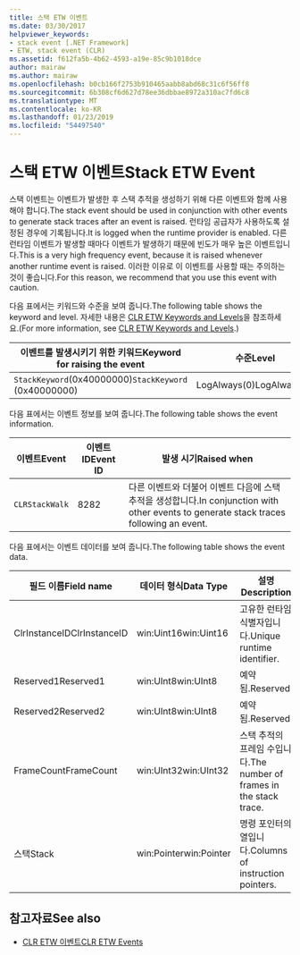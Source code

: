 ```yaml
---
title: 스택 ETW 이벤트
ms.date: 03/30/2017
helpviewer_keywords:
- stack event [.NET Framework]
- ETW, stack event (CLR)
ms.assetid: f612fa5b-4b62-4593-a19e-85c9b1018dce
author: mairaw
ms.author: mairaw
ms.openlocfilehash: b0cb166f2753b910465aabb8abd68c31c6f56ff8
ms.sourcegitcommit: 6b308cf6d627d78ee36dbbae8972a310ac7fd6c8
ms.translationtype: MT
ms.contentlocale: ko-KR
ms.lasthandoff: 01/23/2019
ms.locfileid: "54497540"
---
```

# <a name="stack-etw-event"></a><span data-ttu-id="5fa8a-102">스택 ETW 이벤트</span><span class="sxs-lookup"><span data-stu-id="5fa8a-102">Stack ETW Event</span></span>
<span data-ttu-id="5fa8a-103">스택 이벤트는 이벤트가 발생한 후 스택 추적을 생성하기 위해 다른 이벤트와 함께 사용해야 합니다.</span><span class="sxs-lookup"><span data-stu-id="5fa8a-103">The stack event should be used in conjunction with other events to generate stack traces after an event is raised.</span></span> <span data-ttu-id="5fa8a-104">런타임 공급자가 사용하도록 설정된 경우에 기록됩니다.</span><span class="sxs-lookup"><span data-stu-id="5fa8a-104">It is logged when the runtime provider is enabled.</span></span> <span data-ttu-id="5fa8a-105">다른 런타임 이벤트가 발생할 때마다 이벤트가 발생하기 때문에 빈도가 매우 높은 이벤트입니다.</span><span class="sxs-lookup"><span data-stu-id="5fa8a-105">This is a very high frequency event, because it is raised whenever another runtime event is raised.</span></span> <span data-ttu-id="5fa8a-106">이러한 이유로 이 이벤트를 사용할 때는 주의하는 것이 좋습니다.</span><span class="sxs-lookup"><span data-stu-id="5fa8a-106">For this reason, we recommend that you use this event with caution.</span></span>  
  
 <span data-ttu-id="5fa8a-107">다음 표에서는 키워드와 수준을 보여 줍니다.</span><span class="sxs-lookup"><span data-stu-id="5fa8a-107">The following table shows the keyword and level.</span></span> <span data-ttu-id="5fa8a-108">자세한 내용은 [CLR ETW Keywords and Levels](../../../docs/framework/performance/clr-etw-keywords-and-levels.md)을 참조하세요.</span><span class="sxs-lookup"><span data-stu-id="5fa8a-108">(For more information, see [CLR ETW Keywords and Levels](../../../docs/framework/performance/clr-etw-keywords-and-levels.md).)</span></span>  
  
|<span data-ttu-id="5fa8a-109">이벤트를 발생시키기 위한 키워드</span><span class="sxs-lookup"><span data-stu-id="5fa8a-109">Keyword for raising the event</span></span>|<span data-ttu-id="5fa8a-110">수준</span><span class="sxs-lookup"><span data-stu-id="5fa8a-110">Level</span></span>|  
|-----------------------------------|-----------|  
|<span data-ttu-id="5fa8a-111">`StackKeyword`(0x40000000)</span><span class="sxs-lookup"><span data-stu-id="5fa8a-111">`StackKeyword` (0x40000000)</span></span>|<span data-ttu-id="5fa8a-112">LogAlways(0)</span><span class="sxs-lookup"><span data-stu-id="5fa8a-112">LogAlways(0)</span></span>|  
  
 <span data-ttu-id="5fa8a-113">다음 표에서는 이벤트 정보를 보여 줍니다.</span><span class="sxs-lookup"><span data-stu-id="5fa8a-113">The following table shows the event information.</span></span>  
  
|<span data-ttu-id="5fa8a-114">이벤트</span><span class="sxs-lookup"><span data-stu-id="5fa8a-114">Event</span></span>|<span data-ttu-id="5fa8a-115">이벤트 ID</span><span class="sxs-lookup"><span data-stu-id="5fa8a-115">Event ID</span></span>|<span data-ttu-id="5fa8a-116">발생 시기</span><span class="sxs-lookup"><span data-stu-id="5fa8a-116">Raised when</span></span>|  
|-----------|--------------|-----------------|  
|`CLRStackWalk`|<span data-ttu-id="5fa8a-117">82</span><span class="sxs-lookup"><span data-stu-id="5fa8a-117">82</span></span>|<span data-ttu-id="5fa8a-118">다른 이벤트와 더불어 이벤트 다음에 스택 추적을 생성합니다.</span><span class="sxs-lookup"><span data-stu-id="5fa8a-118">In conjunction with other events to generate stack traces following an event.</span></span>|  
  
 <span data-ttu-id="5fa8a-119">다음 표에서는 이벤트 데이터를 보여 줍니다.</span><span class="sxs-lookup"><span data-stu-id="5fa8a-119">The following table shows the event data.</span></span>  
  
|<span data-ttu-id="5fa8a-120">필드 이름</span><span class="sxs-lookup"><span data-stu-id="5fa8a-120">Field name</span></span>|<span data-ttu-id="5fa8a-121">데이터 형식</span><span class="sxs-lookup"><span data-stu-id="5fa8a-121">Data Type</span></span>|<span data-ttu-id="5fa8a-122">설명</span><span class="sxs-lookup"><span data-stu-id="5fa8a-122">Description</span></span>|  
|----------------|---------------|-----------------|  
|<span data-ttu-id="5fa8a-123">ClrInstanceID</span><span class="sxs-lookup"><span data-stu-id="5fa8a-123">ClrInstanceID</span></span>|<span data-ttu-id="5fa8a-124">win:Uint16</span><span class="sxs-lookup"><span data-stu-id="5fa8a-124">win:Uint16</span></span>|<span data-ttu-id="5fa8a-125">고유한 런타임 식별자입니다.</span><span class="sxs-lookup"><span data-stu-id="5fa8a-125">Unique runtime identifier.</span></span>|  
|<span data-ttu-id="5fa8a-126">Reserved1</span><span class="sxs-lookup"><span data-stu-id="5fa8a-126">Reserved1</span></span>|<span data-ttu-id="5fa8a-127">win:UInt8</span><span class="sxs-lookup"><span data-stu-id="5fa8a-127">win:UInt8</span></span>|<span data-ttu-id="5fa8a-128">예약됨.</span><span class="sxs-lookup"><span data-stu-id="5fa8a-128">Reserved.</span></span>|  
|<span data-ttu-id="5fa8a-129">Reserved2</span><span class="sxs-lookup"><span data-stu-id="5fa8a-129">Reserved2</span></span>|<span data-ttu-id="5fa8a-130">win:UInt8</span><span class="sxs-lookup"><span data-stu-id="5fa8a-130">win:UInt8</span></span>|<span data-ttu-id="5fa8a-131">예약됨.</span><span class="sxs-lookup"><span data-stu-id="5fa8a-131">Reserved.</span></span>|  
|<span data-ttu-id="5fa8a-132">FrameCount</span><span class="sxs-lookup"><span data-stu-id="5fa8a-132">FrameCount</span></span>|<span data-ttu-id="5fa8a-133">win:UInt32</span><span class="sxs-lookup"><span data-stu-id="5fa8a-133">win:UInt32</span></span>|<span data-ttu-id="5fa8a-134">스택 추적의 프레임 수입니다.</span><span class="sxs-lookup"><span data-stu-id="5fa8a-134">The number of frames in the stack trace.</span></span>|  
|<span data-ttu-id="5fa8a-135">스택</span><span class="sxs-lookup"><span data-stu-id="5fa8a-135">Stack</span></span>|<span data-ttu-id="5fa8a-136">win:Pointer</span><span class="sxs-lookup"><span data-stu-id="5fa8a-136">win:Pointer</span></span>|<span data-ttu-id="5fa8a-137">명령 포인터의 열입니다.</span><span class="sxs-lookup"><span data-stu-id="5fa8a-137">Columns of instruction pointers.</span></span>|  
  
## <a name="see-also"></a><span data-ttu-id="5fa8a-138">참고자료</span><span class="sxs-lookup"><span data-stu-id="5fa8a-138">See also</span></span>
- [<span data-ttu-id="5fa8a-139">CLR ETW 이벤트</span><span class="sxs-lookup"><span data-stu-id="5fa8a-139">CLR ETW Events</span></span>](../../../docs/framework/performance/clr-etw-events.md)

